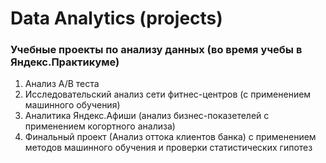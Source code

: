# Data Analytics (projects)
### Учебные проекты по анализу данных (во время учебы в Яндекс.Практикуме)
1. Анализ А/В теста
2. Исследовательский анализ сети фитнес-центров (с применением машинного обучения)
3. Аналитика Яндекс.Афиши (анализ бизнес-показетелей с применением когортного анализа)
4. Финальный проект (Анализ оттока клиентов банка) с применением методов машинного обучения и проверки статистических гипотез
